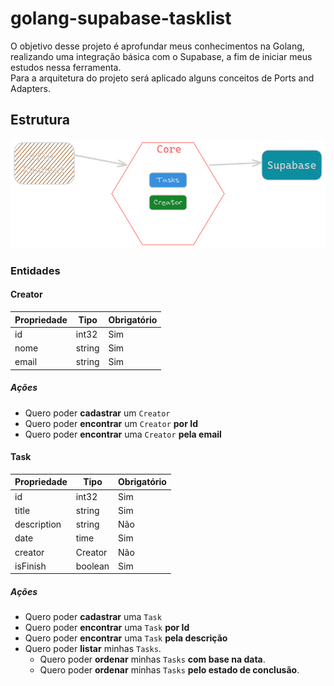 # golang-supabase-tasklist
O objetivo desse projeto é aprofundar meus conhecimentos na Golang, realizando uma integração básica com o Supabase, a fim de iniciar meus estudos nessa ferramenta.  
Para a arquitetura do projeto será aplicado alguns conceitos de Ports and Adapters.

## Estrutura

![structure](docs/structure.png)

### Entidades

#### Creator

| Propriedade | Tipo   | Obrigatório |
|-------------|--------|-------------|
| id          | int32  | Sim         |
| nome        | string | Sim         |
| email       | string | Sim         |


##### Ações
- Quero poder **cadastrar** um `Creator`
- Quero poder **encontrar** um `Creator` **por Id**
- Quero poder **encontrar** uma `Creator` **pela email**

#### Task

| Propriedade | Tipo    | Obrigatório |
|-------------|---------|-------------|
| id          | int32   | Sim         |
| title       | string  | Sim         |
| description | string  | Não         |
| date        | time    | Sim         |
| creator     | Creator | Não         |
| isFinish    | boolean | Sim         |

##### Ações
- Quero poder **cadastrar** uma `Task`
- Quero poder **encontrar** uma `Task` **por Id**
- Quero poder **encontrar** uma `Task` **pela descrição**
- Quero poder **listar** minhas `Tasks`.
  - Quero poder **ordenar** minhas `Tasks` **com base na data**.
  - Quero poder **ordenar** minhas `Tasks` **pelo estado de conclusão**.
